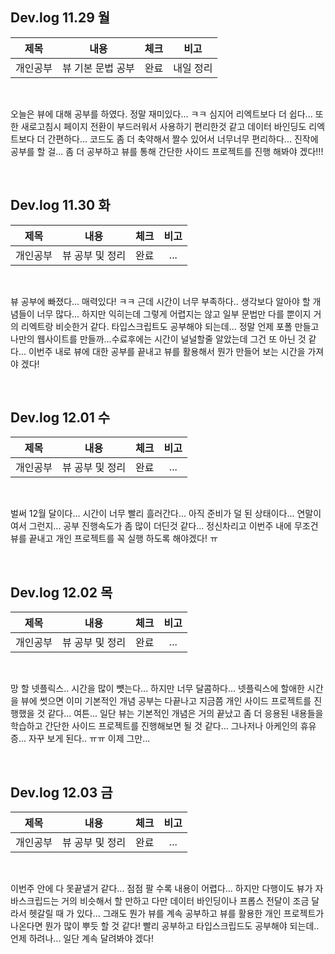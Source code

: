 ## Dev.log 11.29 월

  |제목|내용|체크|비고|
|:------:|:------:|:------:|:------:|
|개인공부|뷰 기본 문법 공부|완료|내일 정리|


<br />

오늘은 뷰에 대해 공부를 하였다. 정말 재미있다... ㅋㅋ 심지어 리엑트보다 더 쉽다... 또 한 새로고침시 페이지 전환이 부드러워서 사용하기 편리한것 같고 데이터 바인딩도 리엑트보다 더 간편하다... 코드도 좀 더 축약해서 짤수 있어서 너무너무 편리하다... 진작에 공부를 할 걸... 좀 더 공부하고 뷰를 통해 간단한 사이드 프로젝트를 진행 해봐야 겠다!!!

<br />

## Dev.log 11.30 화

  |제목|내용|체크|비고|
|:------:|:------:|:------:|:------:|
|개인공부|뷰 공부 및 정리|완료|...|


<br />

뷰 공부에 빠졌다... 매력있다! ㅋㅋ 근데 시간이 너무 부족하다.. 생각보다 알아야 할 개념들이 너무 많다... 하지만 익히는데 그렇게 어렵지는 않고 일부 문법만 다를 뿐이지 거의 리엑트랑 비슷한거 같다. 타입스크립트도 공부해야 되는데... 정말 언제 포폴 만들고 나만의 웹사이트를 만들까...수료후에는 시간이 널널할줄 알았는데 그건 또 아닌 것 같다... 이번주 내로 뷰에 대한 공부를 끝내고 뷰를 활용해서 뭔가 만들어 보는 시간을 가져야 겠다!

<br />

## Dev.log 12.01 수

  |제목|내용|체크|비고|
|:------:|:------:|:------:|:------:|
|개인공부|뷰 공부 및 정리|완료|...|


<br />

벌써 12월 달이다... 시간이 너무 빨리 흘러간다... 아직 준비가 덜 된 상태이다... 연말이여서 그런지... 공부 진행속도가 좀 많이 더딘것 같다... 정신차리고 이번주 내에 무조건 뷰를 끝내고 개인 프로젝트를 꼭 실행 하도록 해야겠다! ㅠ

<br />

## Dev.log 12.02 목

  |제목|내용|체크|비고|
|:------:|:------:|:------:|:------:|
|개인공부|뷰 공부 및 정리|완료|...|


<br />

망 할 넷플릭스.. 시간을 많이 뻇는다... 하지만 너무 달콤하다... 넷플릭스에 할애한 시간을 뷰에 썻으면 이미 기본적인 개념 공부는 다끝나고 지금쯤 개인 사이드 프로젝트를 진행했을 것 같다... 여튼... 일단 뷰는 기본적인 개념은 거의 끝났고 좀 더 응용된 내용들을 학습하고 간단한 사이드 프로젝트를 진행해보면 될 것 같다... 그나저나 아케인의 휴유증... 자꾸 보게 된다.. ㅠㅠ 이제 그만...

<br />

## Dev.log 12.03 금

  |제목|내용|체크|비고|
|:------:|:------:|:------:|:------:|
|개인공부|뷰 공부 및 정리|완료|...|


<br />

이번주 안에 다 못끝낼거 같다... 점점 팔 수록 내용이 어렵다... 하지만 다행이도 뷰가 자바스크립드는 거의 비슷해서 할 만하고 다만 데이터 바인딩이나 프롭스 전달이 조금 달라서 헷갈릴 때 가 있다... 그래도 뭔가 뷰를 계속 공부하고 뷰를 활용한 개인 프로젝트가 나온다면 뭔가 많이 뿌듯 할 것 같다! 빨리 공부하고 타입스크립드도 공부해야 되는데.. 언제 하려나... 일단 계속 달려봐야 겠다!